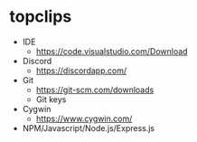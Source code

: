 # topclips

- IDE
  - https://code.visualstudio.com/Download
- Discord
  - https://discordapp.com/
- Git
  - https://git-scm.com/downloads
  - Git keys
- Cygwin
  - https://www.cygwin.com/
- NPM/Javascript/Node.js/Express.js
